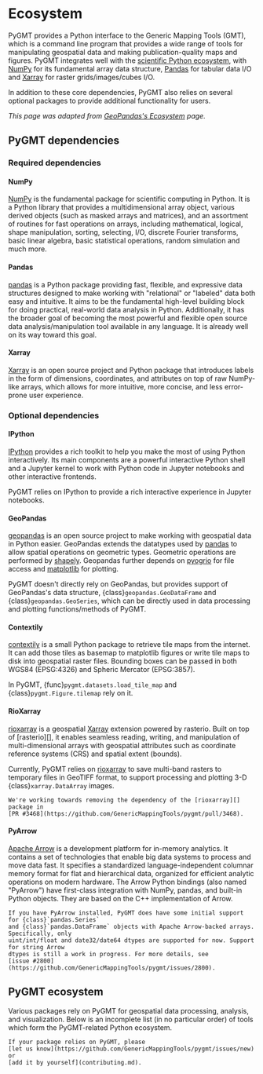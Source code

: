 # Ecosystem

PyGMT provides a Python interface to the Generic Mapping Tools (GMT), which is a command
line program that provides a wide range of tools for manipulating geospatial data and
making publication-quality maps and figures. PyGMT integrates well with the
[scientific Python ecosystem](https://scientific-python.org/), with [NumPy][] for its
fundamental array data structure, [Pandas][] for tabular data I/O and [Xarray][] for
raster grids/images/cubes I/O.

In addition to these core dependencies, PyGMT also relies on several optional packages to
provide additional functionality for users.

*This page was adapted from [GeoPandas's Ecosystem](https://geopandas.org/en/latest/community/ecosystem.html) page.*

## PyGMT dependencies

### Required dependencies

#### NumPy

[NumPy][] is the fundamental package for scientific computing in Python. It is a Python
library that provides a multidimensional array object, various derived objects (such as
masked arrays and matrices), and an assortment of routines for fast operations on arrays,
including mathematical, logical, shape manipulation, sorting, selecting, I/O, discrete
Fourier transforms, basic linear algebra, basic statistical operations, random simulation
and much more.

#### Pandas

[pandas][] is a Python package providing fast, flexible, and expressive data structures
designed to make working with "relational" or "labeled" data both easy and intuitive.
It aims to be the fundamental high-level building block for doing practical, real-world
data analysis in Python. Additionally, it has the broader goal of becoming the most
powerful and flexible open source data analysis/manipulation tool available in any
language. It is already well on its way toward this goal.

#### Xarray

[Xarray][] is an open source project and Python package that introduces labels in the
form of dimensions, coordinates, and attributes on top of raw NumPy-like arrays, which
allows for more intuitive, more concise, and less error-prone user experience.

### Optional dependencies

#### IPython

[IPython][] provides a rich toolkit to help you make the most of using Python
interactively. Its main components are a powerful interactive Python shell and a Jupyter
kernel to work with Python code in Jupyter notebooks and other interactive frontends.

PyGMT relies on IPython to provide a rich interactive experience in Jupyter notebooks.

#### GeoPandas

[geopandas][] is an open source project to make working with geospatial data in Python
easier. GeoPandas extends the datatypes used by [pandas][] to allow spatial operations
on geometric types. Geometric operations are performed by [shapely][]. Geopandas further
depends on [pyogrio][] for file access and [matplotlib][] for plotting.

PyGMT doesn't directly rely on GeoPandas, but provides support of GeoPandas's data
structure, {class}`geopandas.GeoDataFrame` and {class}`geopandas.GeoSeries`, which can
be directly used in data processing and plotting functions/methods of PyGMT.

#### Contextily

[contextily][] is a small Python package to retrieve tile maps from the internet. It can
add those tiles as basemap to matplotlib figures or write tile maps to disk into
geospatial raster files. Bounding boxes can be passed in both WGS84 (EPSG:4326) and
Spheric Mercator (EPSG:3857).

In PyGMT, {func}`pygmt.datasets.load_tile_map` and {class}`pygmt.Figure.tilemap` rely
on it.

#### RioXarray

[rioxarray][] is a geospatial [Xarray][] extension powered by rasterio. Built on top of
[rasterio][], it enables seamless reading, writing, and manipulation of multi-dimensional
arrays with geospatial attributes such as coordinate reference systems (CRS) and spatial extent
(bounds).

Currently, PyGMT relies on [rioxarray][] to save multi-band rasters to temporary files
in GeoTIFF format, to support processing and plotting 3-D {class}`xarray.DataArray`
images.

```{note}
We're working towards removing the dependency of the [rioxarray][] package in
[PR #3468](https://github.com/GenericMappingTools/pygmt/pull/3468).
```

#### PyArrow

[Apache Arrow][] is a development platform for in-memory analytics. It contains a set of
technologies that enable big data systems to process and move data fast. It specifies a
standardized language-independent columnar memory format for flat and hierarchical data,
organized for efficient analytic operations on modern hardware. The Arrow Python bindings
(also named "PyArrow") have first-class integration with NumPy, pandas, and built-in
Python objects. They are based on the C++ implementation of Arrow.

```{note}
If you have PyArrow installed, PyGMT does have some initial support for {class}`pandas.Series`
and {class}`pandas.DataFrame` objects with Apache Arrow-backed arrays. Specifically, only
uint/int/float and date32/date64 dtypes are supported for now. Support for string Arrow
dtypes is still a work in progress. For more details, see
[issue #2800](https://github.com/GenericMappingTools/pygmt/issues/2800).
```

## PyGMT ecosystem

Various packages rely on PyGMT for geospatial data processing, analysis, and visualization.
Below is an incomplete list (in no particular order) of tools which form the PyGMT-related
Python ecosystem.

```{note}
If your package relies on PyGMT, please
[let us know](https://github.com/GenericMappingTools/pygmt/issues/new) or
[add it by yourself](contributing.md).
```

[apache arrow]: https://arrow.apache.org/
[contextily]: https://contextily.readthedocs.io/
[geopandas]: https://geopandas.org/
[ipython]: https://ipython.org/
[matplotlib]: https://matplotlib.org/
[numpy]: https://numpy.org/
[pandas]: https://pandas.pydata.org/
[pyarrow]: https://arrow.apache.org/docs/python/
[pyogrio]: https://pyogrio.readthedocs.io/
[rioxarray]: https://corteva.github.io/rioxarray/
[shapely]: https://shapely.readthedocs.io/
[xarray]: https://xarray.pydata.org/
